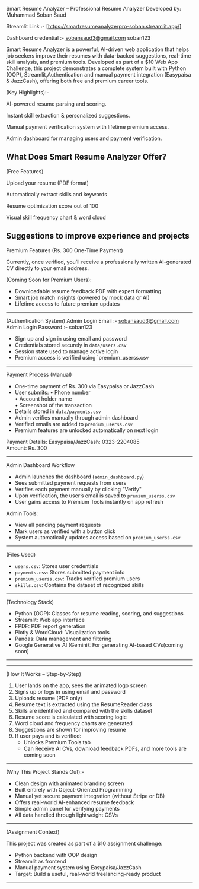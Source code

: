 Smart Resume Analyzer – Professional Resume Analyzer 
Developed by: Muhammad Soban Saud  


Streamlit Link :- [https://smartresumeanalyzerpro-soban.streamlit.app/]


Dashboard credential :- sobansaud3@gmail.com
soban123



Smart Resume Analyzer is a powerful, AI-driven web application that helps job seekers improve their resumes with data-backed suggestions, real-time skill analysis, and premium tools. Developed as part of a $10 Web App Challenge, this project demonstrates a complete system built with Python (OOP), Streamlit,Authentication  and manual payment integration (Easypaisa & JazzCash), offering both free and premium career tools.


(Key Highlights):-

AI-powered resume parsing and scoring.

Instant skill extraction & personalized suggestions.

Manual payment verification system with lifetime premium access.

Admin dashboard for managing users and payment verification.



What Does Smart Resume Analyzer Offer?
-----------------------
(Free Features)

Upload your resume (PDF format)

Automatically extract skills and keywords

Resume optimization score out of 100

Visual skill frequency chart & word cloud

Suggestions to improve experience and projects
-----------------------

Premium Features (Rs. 300 One-Time Payment)

Currently, once verified, you’ll receive a professionally written AI-generated CV directly to your email address.

(Coming Soon for Premium Users):

- Downloadable resume feedback PDF with expert formatting
- Smart job match insights (powered by mock data or AI)
- Lifetime access to future premium updates

--------------------------

(Authentication System)
Admin Login Email :- sobansaud3@gmail.com
Admin Login Password :- soban123

- Sign up and sign in using email and password
- Credentials stored securely in `data/users.csv`
- Session state used to manage active login
- Premium access is verified using `premium_userss.csv

-------------------------

Payment Process (Manual)

- One-time payment of Rs. 300 via Easypaisa or JazzCash
- User submits:
  • Phone number  
  • Account holder name  
  • Screenshot of the transaction  
- Details stored in `data/payments.csv`
- Admin verifies manually through admin dashboard
- Verified emails are added to `premium_userss.csv`
- Premium features are unlocked automatically on next login

Payment Details:
Easypaisa/JazzCash: 0323-2204085  
Amount: Rs. 300

------------------------



Admin Dashboard Workflow

- Admin launches the dashboard (`admin_dashboard.py`)
- Sees submitted payment requests from users
- Verifies each payment manually by clicking "Verify"
- Upon verification, the user’s email is saved to `premium_userss.csv`
- User gains access to Premium Tools instantly on app refresh

Admin Tools:
- View all pending payment requests
- Mark users as verified with a button click
- System automatically updates access based on `premium_userss.csv`

---

(Files Used)

- `users.csv`: Stores user credentials
- `payments.csv`: Stores submitted payment info
- `premium_userss.csv`: Tracks verified premium users
- `skills.csv`: Contains the dataset of recognized skills

---

(Technology Stack)

- Python (OOP): Classes for resume reading, scoring, and suggestions
- Streamlit: Web app interface
- FPDF: PDF report generation
- Plotly & WordCloud: Visualization tools
- Pandas: Data management and filtering
- Google Generative AI (Gemini): For generating AI-based CVs(coming soon)

---

---

(How It Works – Step-by-Step)

1. User lands on the app, sees the animated logo screen
2. Signs up or logs in using email and password
3. Uploads resume (PDF only)
4. Resume text is extracted using the ResumeReader class
5. Skills are identified and compared with the skills dataset
6. Resume score is calculated with scoring logic
7. Word cloud and frequency charts are generated
8. Suggestions are shown for improving resume
9. If user pays and is verified:
   - Unlocks Premium Tools tab
   - Can Receive AI CVs, download feedback PDFs, and more tools are coming soon 

---

(Why This Project Stands Out):-

- Clean design with animated branding screen
- Built entirely with Object-Oriented Programming
- Manual yet secure payment integration (without Stripe or DB)
- Offers real-world AI-enhanced resume feedback
- Simple admin panel for verifying payments
- All data handled through lightweight CSVs

---

(Assignment Context)

This project was created as part of a $10 assignment challenge:
- Python backend with OOP design
- Streamlit as frontend
- Manual payment system using Easypaisa/JazzCash
- Target: Build a useful, real-world freelancing-ready product

---



